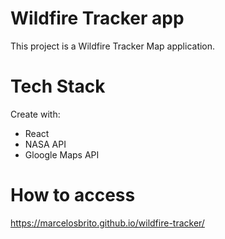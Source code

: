 # Wildfire Tracker app

This project is a Wildfire Tracker Map application.

# Tech Stack

Create with:

- React
- NASA API
- Gloogle Maps API

# How to access

https://marcelosbrito.github.io/wildfire-tracker/
